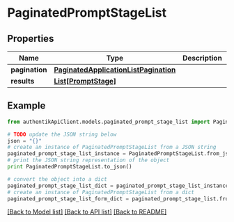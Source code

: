 # PaginatedPromptStageList


## Properties
Name | Type | Description | Notes
------------ | ------------- | ------------- | -------------
**pagination** | [**PaginatedApplicationListPagination**](PaginatedApplicationListPagination.md) |  | 
**results** | [**List[PromptStage]**](PromptStage.md) |  | 

## Example

```python
from authentikApiClient.models.paginated_prompt_stage_list import PaginatedPromptStageList

# TODO update the JSON string below
json = "{}"
# create an instance of PaginatedPromptStageList from a JSON string
paginated_prompt_stage_list_instance = PaginatedPromptStageList.from_json(json)
# print the JSON string representation of the object
print PaginatedPromptStageList.to_json()

# convert the object into a dict
paginated_prompt_stage_list_dict = paginated_prompt_stage_list_instance.to_dict()
# create an instance of PaginatedPromptStageList from a dict
paginated_prompt_stage_list_form_dict = paginated_prompt_stage_list.from_dict(paginated_prompt_stage_list_dict)
```
[[Back to Model list]](../README.md#documentation-for-models) [[Back to API list]](../README.md#documentation-for-api-endpoints) [[Back to README]](../README.md)


